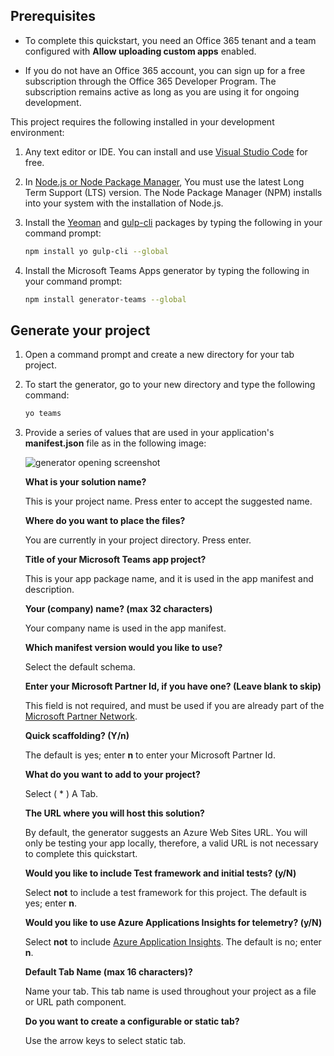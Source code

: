 ## Prerequisites

- To complete this quickstart, you need an Office 365 tenant and a team configured with **Allow uploading custom apps** enabled.

- If you do not have an Office 365 account, you can sign up for a free subscription through the Office 365 Developer Program. The subscription remains active as long as you are using it for ongoing development.

This project requires the following installed in your development environment:

1. Any text editor or IDE. You can install and use [Visual Studio Code](https://code.visualstudio.com/download) for free.

1. In [Node.js or Node Package Manager](https://nodejs.org/en/), You must use the latest Long Term Support (LTS) version. The Node Package Manager (NPM) installs into your system with the installation of Node.js.

1. Install the [Yeoman](https://yeoman.io/) and [gulp-cli](https://www.npmjs.com/package/gulp-cli) packages by typing the following in your command prompt:

    ```bash
    npm install yo gulp-cli --global
    ```

1. Install the Microsoft Teams Apps generator by typing the following in your command prompt:

    ```bash
    npm install generator-teams --global
    ```

## Generate your project

1. Open a command prompt and create a new directory for your tab project.

1. To start the generator, go to your new directory and type the following command:

    ```bash
    yo teams
    ```

1. Provide a series of values that are used in your application's **manifest.json** file as in the following image:

    ![generator opening screenshot](/microsoftteams/platform/assets/images/tab-images/teamsTabScreenshot.PNG)

    **What is your solution name?**

    This is your project name. Press enter to accept the suggested name.

    **Where do you want to place the files?**

    You are currently in your project directory. Press enter.

    **Title of your Microsoft Teams app project?**

    This is your app package name, and it is used in the app manifest and description.

    **Your (company) name? (max 32 characters)**

    Your company name is used in the app manifest.

    **Which manifest version would you like to use?**

    Select the default schema.

    **Enter your Microsoft Partner Id, if you have one? (Leave blank to skip)**
    
    This field is not required, and must be used if you are already part of the [Microsoft Partner Network](https://partner.microsoft.com).

    **Quick scaffolding? (Y/n)**

    The default is yes; enter **n** to enter your Microsoft Partner Id.

    **What do you want to add to your project?**

    Select ( &ast; ) A Tab.

    **The URL where you will host this solution?**

    By default, the generator suggests an Azure Web Sites URL. You will only be testing your app locally, therefore, a valid URL is not necessary to complete this quickstart.

    **Would you like to include Test framework and initial tests? (y/N)**

    Select **not** to include a test framework for this project. The default is yes; enter **n**.

    **Would you like to use Azure Applications Insights for telemetry? (y/N)**

    Select **not** to include [Azure Application Insights](/azure-docs/articles/azure-monitor/app/app-insights-overview.md). The default is no; enter **n**.

    **Default Tab Name (max 16 characters)?**

    Name your tab. This tab name is used throughout your project as a file or URL path component.

    **Do you want to create a configurable or static tab?**

    Use the arrow keys to select static tab.

